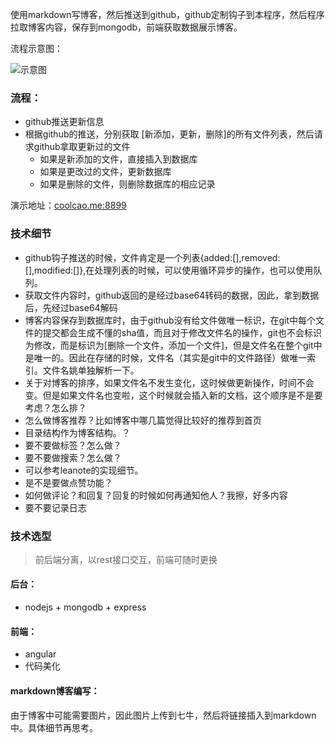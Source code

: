 
使用markdown写博客，然后推送到github，github定制钩子到本程序，然后程序拉取博客内容，保存到mongodb，前端获取数据展示博客。

流程示意图：

![示意图](http://7xt3oh.com2.z0.glb.clouddn.com/blog/mdblog.png)


### 流程：

  * github推送更新信息
  * 根据github的推送，分别获取 [新添加，更新，删除]的所有文件列表，然后请求github拿取更新过的文件
    * 如果是新添加的文件，直接插入到数据库
    * 如果是更改过的文件，更新数据库
    * 如果是删除的文件，则删除数据库的相应记录


演示地址：[coolcao.me:8899](coolcao.me:8899)

### 技术细节
* github钩子推送的时候，文件肯定是一个列表{added:[],removed:[],modified:[]},在处理列表的时候，可以使用循环异步的操作，也可以使用队列。
* 获取文件内容时，github返回的是经过base64转码的数据，因此，拿到数据后，先经过base64解码
* 博客内容保存到数据库时，由于github没有给文件做唯一标识，在git中每个文件的提交都会生成不懂的sha值，而且对于修改文件名的操作，git也不会标识为修改，而是标识为[删除一个文件，添加一个文件]，但是文件名在整个git中是唯一的。因此在存储的时候，文件名（其实是git中的文件路径）做唯一索引。文件名姚单独解析一下。
* 关于对博客的排序，如果文件名不发生变化，这时候做更新操作，时间不会变。但是如果文件名也变啦，这个时候就会插入新的文档，这个顺序是不是要考虑？怎么排？
* 怎么做博客推荐？比如博客中哪几篇觉得比较好的推荐到首页
* 目录结构作为博客结构。？
* 要不要做标签？怎么做？
* 要不要做搜索？怎么做？
* 可以参考leanote的实现细节。
* 是不是要做点赞功能？
* 如何做评论？和回复？回复的时候如何再通知他人？我擦，好多内容
* 要不要记录日志

### 技术选型

> 前后端分离，以rest接口交互，前端可随时更换

#### 后台：
* nodejs + mongodb + express
#### 前端：
* angular
* 代码美化

#### markdown博客编写：
由于博客中可能需要图片，因此图片上传到七牛，然后将链接插入到markdown中。具体细节再思考。
